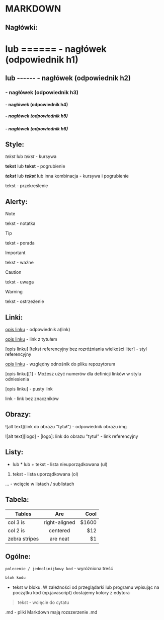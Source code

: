 # MARKDOWN
## Nagłówki:

# lub ====== - nagłówek (odpowiednik h1)
## lub ------ - nagłówek (odpowiednik h2)
### - nagłówek (odpowiednik h3)
#### - nagłówek (odpowiednik h4)
##### - nagłówek (odpowiednik h5)
##### - nagłówek (odpowiednik h6)

## Style:

*tekst* lub _tekst_ - kursywa

**tekst** lub __tekst__ - pogrubienie

***tekst*** lub **_tekst_** lub inna kombinacja - kursywa i pogrubienie

~~tekst~~ - przekreślenie

## Alerty:

> [!NOTE]
> tekst - notatka

> [!TIP]
> tekst - porada

> [!IMPORTANT]
> tekst - ważne

> [!CAUTION]
> tekst - uwaga

> [!WARNING]
> tekst - ostrzeżenie

## Linki:

[opis linku](link) - odpowiednik a(link)
 
[opis linku](link "tytuł") - link z tytułem
   
[opis linku] [tekst referencyjny bez rozróżniania wielkości liter] - styl referencyjny
 
[opis linku](../blob/master/LICENSE) - względny odnośnik do pliku repozytorum

[opis linku][1] - Możesz użyć numerów dla definicji linków w stylu odniesienia

[opis linku] - pusty link

link - link bez znaczników

## Obrazy:

![alt text](link do obrazu "tytuł") - odpowiednik obrazu img

![alt text][logo] - [logo]: link do obrazu "tytuł" - link referencyjny

## Listy:
              
- lub * lub + tekst - lista nieuporządkowana (ul)

1. tekst - lista uporządkowana (ol)

... - wcięcie w listach / sublistach

## Tabela:

| Tables        | Are           | Cool  |
| ------------- |:-------------:| -----:|
| col 3 is      | right-aligned | $1600 |
| col 2 is      | centered      |   $12 |
| zebra stripes | are neat      |    $1 |

## Ogólne:

`polecenie / jednolinijkowy kod` - wyróżniona treść

```javascript 
blok kodu 
``` 

- tekst w bloku. W zależności od przeglądarki lub programu wpisując na początku kod (np.javascript) dostajemy kolory z edytora

> tekst - wcięcie do cytatu

.md - pliki Markdown mają rozszerzenie .md

